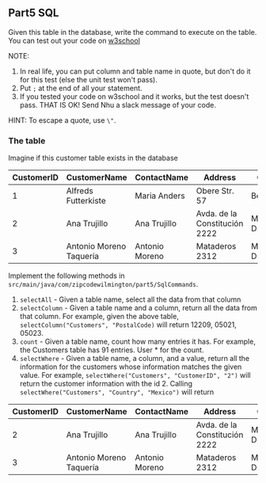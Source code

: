 ## Part5 SQL

Given this table in the database, write the command to execute on the table. 
You can test out your code on [w3school](https://www.w3schools.com/sql/trysql.asp?filename=trysql_select_join) 

NOTE: 
1. In real life, you can put column and table name in quote, but don't do it for this test (else the unit test won't pass).
2. Put `;` at the end of all your statement.  
2. If you tested your code on w3school and it works, but the test doesn't pass. THAT IS OK! Send Nhu a slack message of your code.

HINT: To escape a quote, use `\"`.

### The table
Imagine if this customer table exists in the database

|CustomerID	|CustomerName|ContactName|Address| City	| PostalCode| Country|
|-----------|------------|-----------|-------|------|-----------|---------|
|1|Alfreds Futterkiste|Maria Anders|Obere Str. 57|Berlin|12209|Germany|
|2|Ana Trujillo|Ana Trujillo|Avda. de la Constitución 2222|México D.F.|05021|Mexico|
|3|Antonio Moreno Taquería|Antonio Moreno|Mataderos 2312 |México D.F.|05023|Mexico|


Implement the following methods in `src/main/java/com/zipcodewilmington/part5/SqlCommands`.

1. `selectAll` - Given a table name, select all the data from that column
2. `selectColumn` - Given a table name and a column, return all the data from that column. 
For example, given the above table, `selectColumn("Customers", "PostalCode)` will return 12209, 05021,  05023.
3. `count` - Given a table name, count how many entries it has. For example, the Customers table has 91 entries. User * for the count.
4. `selectWhere` - Given a table name, a column, and a value, return all the information for the customers whose information matches the given value. 
For example, `selectWhere("Customers", "CustomerID", "2")` will return the customer information with the id 2.
Calling `selectWhere("Customers", "Country", "Mexico")` will return 

|CustomerID	|CustomerName|ContactName|Address| City	| PostalCode| Country|
|-----------|------------|-----------|-------|------|-----------|---------|
|2|Ana Trujillo|Ana Trujillo|Avda. de la Constitución 2222|México D.F.|05021|Mexico|
|3|Antonio Moreno Taquería|Antonio Moreno|Mataderos 2312 |México D.F.|05023|Mexico|

